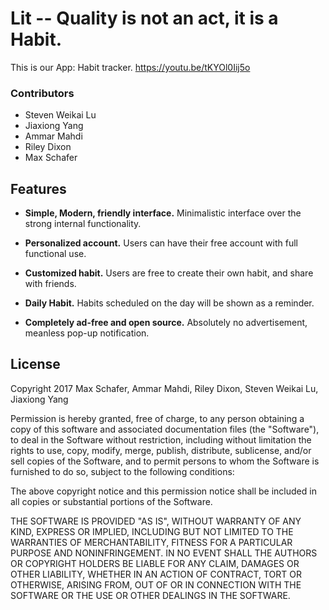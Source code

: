 # **Lit** -- Quality is not an act, it is a Habit.
This is our App: Habit tracker.
https://youtu.be/tKYOl0Iij5o
### Contributors
* Steven Weikai Lu
* Jiaxiong Yang
* Ammar Mahdi
* Riley Dixon
* Max Schafer

## Features
* **Simple, Modern, friendly interface.** Minimalistic interface over the strong internal functionality.

* **Personalized account.** Users can have their free account with full functional use.

* **Customized habit.** Users are free to create their own habit, and share with friends.

* **Daily Habit.** Habits scheduled on the day will be shown as a reminder.

* **Completely ad-free and open source.** Absolutely no advertisement, meanless pop-up notification.

## License
Copyright 2017 Max Schafer, Ammar Mahdi, Riley Dixon, Steven Weikai Lu, Jiaxiong Yang

Permission is hereby granted, free of charge, to any person obtaining a copy of this software and associated documentation files (the "Software"), to deal in the Software without restriction, including without limitation the rights to use, copy, modify, merge, publish, distribute, sublicense, and/or sell copies of the Software, and to permit persons to whom the Software is furnished to do so, subject to the following conditions:

The above copyright notice and this permission notice shall be included in all copies or substantial portions of the Software.

THE SOFTWARE IS PROVIDED "AS IS", WITHOUT WARRANTY OF ANY KIND, EXPRESS OR IMPLIED, INCLUDING BUT NOT LIMITED TO THE WARRANTIES OF MERCHANTABILITY, FITNESS FOR A PARTICULAR PURPOSE AND NONINFRINGEMENT. IN NO EVENT SHALL THE AUTHORS OR COPYRIGHT HOLDERS BE LIABLE FOR ANY CLAIM, DAMAGES OR OTHER LIABILITY, WHETHER IN AN ACTION OF CONTRACT, TORT OR OTHERWISE, ARISING FROM, OUT OF OR IN CONNECTION WITH THE SOFTWARE OR THE USE OR OTHER DEALINGS IN THE SOFTWARE.
